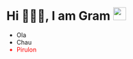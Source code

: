<h1>Hi 👋👋👋, I am Gram <img width="30px" src="https://i.pinimg.com/originals/1c/79/ac/1c79ac50b06bb42a24058bf13c162a3e.gif"></h1>
<ul>
    <li>Ola</li>
    <li>Chau</li>
    <li style="color: #ff0000;">Pirulon</li>
</ul>
